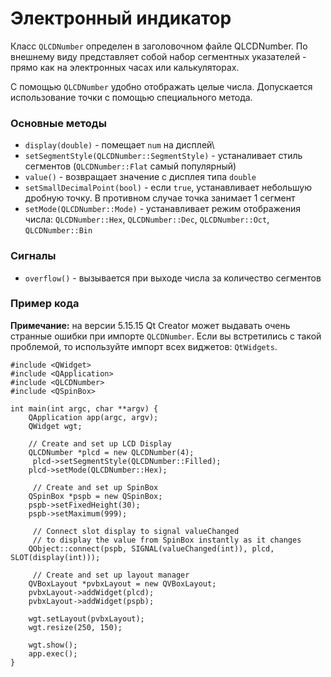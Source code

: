 # Электронный индикатор
Класс `QLCDNumber` определен в заголовочном файле QLCDNumber. По внешнему виду представляет собой набор сегментных указателей - прямо как на электронных часах или калькуляторах.

С помощью `QLCDNumber` удобно отображать целые числа. Допускается использование точки с помощью специального метода.

### Основные методы
- `display(double)` - помещает `num` на дисплей\
- `setSegmentStyle(QLCDNumber::SegmentStyle)` - устаналивает стиль сегментов (`QLCDNumber::Flat` самый популярный)
- `value()` - возвращает значение с дисплея типа `double`
- `setSmallDecimalPoint(bool)` - если `true`, устанавливает небольшую дробную точку. В противном случае точка занимает 1 сегмент
- `setMode(QLCDNumber::Mode)` - устанавливает режим отображения числа: `QLCDNumber::Hex`, `QLCDNumber::Dec`, `QLCDNumber::Oct`, `QLCDNumber::Bin`

### Сигналы
- `overflow()` - вызывается при выходе числа за количество сегментов

### Пример кода
**Примечание:** на версии 5.15.15 Qt Creator может выдавать очень странные ошибки при импорте `QLCDNumber`. Если вы встретились с такой проблемой, то используйте импорт всех виджетов: `QtWidgets`. 

```
#include <QWidget>
#include <QApplication>
#include <QLCDNumber>
#include <QSpinBox> 

int main(int argc, char **argv) {
    QApplication app(argc, argv);
    QWidget wgt;
	
    // Create and set up LCD Display
    QLCDNumber *plcd = new QLCDNumber(4);
	 plcd->setSegmentStyle(QLCDNumber::Filled);
    plcd->setMode(QLCDNumber::Hex);
	 
	 // Create and set up SpinBox
    QSpinBox *pspb = new QSpinBox;
    pspb->setFixedHeight(30);
    pspb->setMaximum(999);
	 
	 // Connect slot display to signal valueChanged
	 // to display the value from SpinBox instantly as it changes
    QObject::connect(pspb, SIGNAL(valueChanged(int)), plcd, SLOT(display(int)));

	 // Create and set up layout manager
    QVBoxLayout *pvbxLayout = new QVBoxLayout;
    pvbxLayout->addWidget(plcd);
    pvbxLayout->addWidget(pspb);

    wgt.setLayout(pvbxLayout);
    wgt.resize(250, 150);

    wgt.show();
    app.exec();
}
```